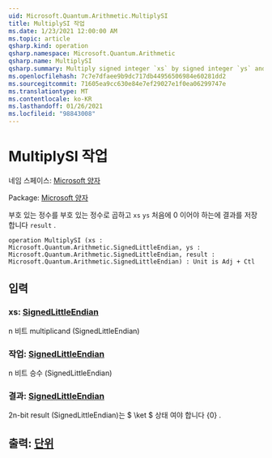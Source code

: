 ```yaml
---
uid: Microsoft.Quantum.Arithmetic.MultiplySI
title: MultiplySI 작업
ms.date: 1/23/2021 12:00:00 AM
ms.topic: article
qsharp.kind: operation
qsharp.namespace: Microsoft.Quantum.Arithmetic
qsharp.name: MultiplySI
qsharp.summary: Multiply signed integer `xs` by signed integer `ys` and store the result in `result`, which must be zero initially.
ms.openlocfilehash: 7c7e7dfaee9b9dc717db44956506984e60281dd2
ms.sourcegitcommit: 71605ea9cc630e84e7ef29027e1f0ea06299747e
ms.translationtype: MT
ms.contentlocale: ko-KR
ms.lasthandoff: 01/26/2021
ms.locfileid: "98843008"
---
```

# <a name="multiplysi-operation"></a>MultiplySI 작업

네임 스페이스: [Microsoft 양자](xref:Microsoft.Quantum.Arithmetic)

Package: [Microsoft 양자](https://nuget.org/packages/Microsoft.Quantum.Numerics)


부호 있는 정수를 부호 있는 정수로 곱하고 `xs` `ys` 처음에 0 이어야 하는에 결과를 저장 합니다 `result` .

```qsharp
operation MultiplySI (xs : Microsoft.Quantum.Arithmetic.SignedLittleEndian, ys : Microsoft.Quantum.Arithmetic.SignedLittleEndian, result : Microsoft.Quantum.Arithmetic.SignedLittleEndian) : Unit is Adj + Ctl
```


## <a name="input"></a>입력

### <a name="xs--signedlittleendian"></a>xs: [SignedLittleEndian](xref:Microsoft.Quantum.Arithmetic.SignedLittleEndian)

n 비트 multiplicand (SignedLittleEndian)


### <a name="ys--signedlittleendian"></a>작업: [SignedLittleEndian](xref:Microsoft.Quantum.Arithmetic.SignedLittleEndian)

n 비트 승수 (SignedLittleEndian)


### <a name="result--signedlittleendian"></a>결과: [SignedLittleEndian](xref:Microsoft.Quantum.Arithmetic.SignedLittleEndian)

2n-bit result (SignedLittleEndian)는 $ \ket $ 상태 여야 합니다 {0} .



## <a name="output--unit"></a>출력: [단위](xref:microsoft.quantum.lang-ref.unit)

